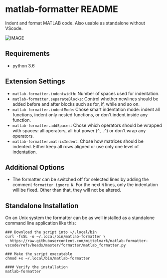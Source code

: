 # matlab-formatter README

Indent and format MATLAB code.
Also usable as standalone without VScode.

![IMAGE](images/example.gif)

## Requirements
- python 3.6

## Extension Settings
* `matlab-formatter.indentwidth`: Number of spaces used for indentation.
* `matlab-formatter.separateBlocks`: Control whether newlines should be added before and after blocks such as for, if, while and so on.
* `matlab-formatter.indentMode`: Chose smart indentation mode: indent all functions, indent only nested functions, or don't indent inside any function.
* `matlab-formatter.addSpaces`: Chose which operators should be wrapped with spaces: all operators, all but power (`^`, `.^`) or don't wrap any operators.
* `matlab-formatter.matrixIndent`: Chose how matrices should be indented. Either keep all rows aligned or use only one level of indentation.

## Additional Options
* The formatter can be switched off for selected lines by adding the comment `formatter ignore N`. For the next `N` lines, only the indentation will be fixed. Other than that, they will not be altered.

## Standalone Installation

On an Unix  system  the  formatter  can be as well  installed  as a  standalone
command line application like this:

```
### Download the script into ~/.local/bin
curl -fsSL -o ~/.local/bin/matlab-formatter \
  https://raw.githubusercontent.com/mittelmark/matlab-formatter-vscode/refs/heads/master/formatter/matlab_formatter.py

### Make the script executable
chmod +x ~/.local/bin/matlab-formatter

#### Verify the installation
matlab-formatter
```
